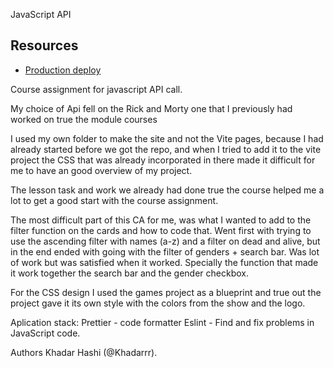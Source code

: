 JavaScript API

## Resources

- [Production deploy](https://velvety-longma-95c4b9.netlify.app/)

Course assignment for javascript API call.

My choice of Api fell on the Rick and Morty one that I previously had worked on true the module courses

I used my own folder to make the site and not the Vite pages, because I had already started before we got the repo, and when I tried to add it to the vite project the CSS that was already incorporated in there made it difficult for me to have an good overview of my project.

The lesson task and work we already had done true the course helped me a lot to get a good start with the course assignment.

The most difficult part of this CA for me, was what I wanted to add to the filter function on the cards and how to code that. Went first with trying to use the ascending filter with names (a-z) and a filter on dead and alive, but in the end ended with going with the filter of genders + search bar. Was lot of work but was satisfied when it worked. Specially the function that made it work together the search bar and the gender checkbox.

For the CSS design I used the games project as a blueprint and true out the project gave it its own style with the colors from the show and the logo.

Aplication stack:
Prettier - code formatter
Eslint - Find and fix problems in JavaScript code.

Authors
Khadar Hashi (@Khadarrr).
